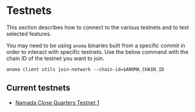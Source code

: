 # Testnets

This section describes how to connect to the various testnets and to test selected features.

You may need to be using `anoma` binaries built from a specific commit in order to interact with specific testnets. Use the below command with the chain ID of the testnet you want to join.

```shell
anoma client utils join-network --chain-id=$ANOMA_CHAIN_ID
```

## Current testnets
- [Namada Close Quarters Testnet 1](namada-close-quarters-testnet-1.md)
